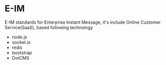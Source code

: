 E-IM
====

E-IM standards for Enterprise Instant Message, it's include Online Customer Service(SaaS), based following technology
* node.js
* socket.io
* redis
* bootstrap
* DotCMS
